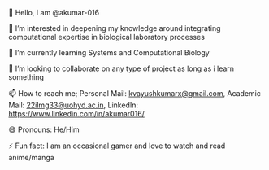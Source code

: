 👋 Hello, I am @akumar-016

👀 I’m interested in deepening my knowledge around integrating computational expertise in biological laboratory processes

🌱 I’m currently learning Systems and Computational Biology

💞️ I’m looking to collaborate on any type of project as long as i learn something

📫 How to reach me; Personal Mail: kvayushkumarx@gmail.com, Academic Mail: 22ilmg33@uohyd.ac.in, LinkedIn: https://www.linkedin.com/in/akumar016/

😄 Pronouns: He/Him

⚡ Fun fact: I am an occasional gamer and love to watch and read anime/manga
